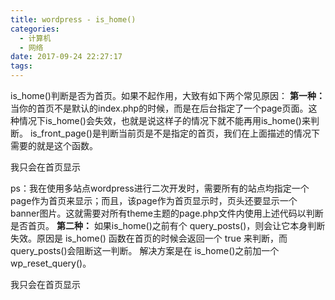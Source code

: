 ```yaml
---
title: wordpress - is_home()
categories:
  - 计算机
  - 网络
date: 2017-09-24 22:27:17
tags:
---
```

<!-- more -->
is_home()判断是否为首页。如果不起作用，大致有如下两个常见原因： **第一种：** 当你的首页不是默认的index.php的时候，而是在后台指定了一个page页面。这种情况下is\_home()会失效，也就是说这样子的情况下就不能再用is\_home()来判断。 is\_front\_page()是判断当前页是不是指定的首页，我们在上面描述的情况下需要的就是这个函数。

<?php if (is_home() || is\_front\_page()) { ?>
我只会在首页显示
<?php } ?>

ps：我在使用多站点wordpress进行二次开发时，需要所有的站点均指定一个page作为首页来显示；而且，该page作为首页显示时，页头还要显示一个banner图片。这就需要对所有theme主题的page.php文件内使用上述代码以判断是否首页。 **第二种：** 如果is\_home()之前有个 query\_posts()，则会让它本身判断失效。原因是 is\_home() 函数在首页的时候会返回一个 true 来判断，而 query\_posts()会阻断这一判断。 解决方案是在 is\_home()之前加一个 wp\_reset_query()。

<?php wp\_reset\_query(); if ( is_home() ) { ?> 
我只会在首页显示
<?php } ?>